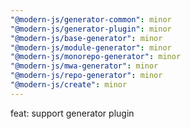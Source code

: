 ```yaml
---
"@modern-js/generator-common": minor
"@modern-js/generator-plugin": minor
"@modern-js/base-generator": minor
"@modern-js/module-generator": minor
"@modern-js/monorepo-generator": minor
"@modern-js/mwa-generator": minor
"@modern-js/repo-generator": minor
"@modern-js/create": minor
---
```


feat: support generator plugin
